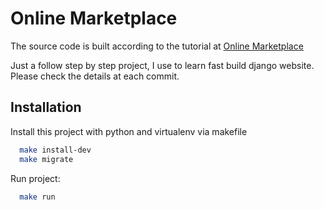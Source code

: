 
# Online Marketplace

The source code is built according to the tutorial at [Online Marketplace](https://youtu.be/ZxMB6Njs3ck)

Just a follow step by step project, I use to learn fast build django website.
Please check the details at each commit.

## Installation

Install this project with python and virtualenv via makefile

```bash
  make install-dev
  make migrate
```

Run project:

```bash
  make run
```
